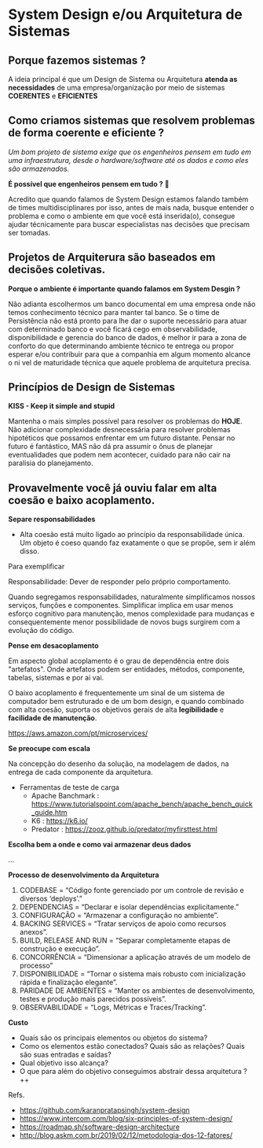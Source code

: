 # System Design e/ou Arquitetura de Sistemas

## Porque fazemos sistemas ?
A ideia principal é que um Design de Sistema ou Arquitetura **atenda as necessidades** de uma empresa/organização por meio de sistemas **COERENTES** e **EFICIENTES**

## Como criamos sistemas que resolvem problemas de forma coerente e eficiente ?

_Um bom projeto de sistema exige que os engenheiros pensem em tudo em uma infraestrutura, desde o hardware/software até os dados e como eles são armazenados._

**É possível que engenheiros pensem em tudo ? 👀**

Acredito que quando falamos de System Design estamos falando também de times multidisciplinares por isso, antes de mais nada, busque entender o problema e como o ambiente em que você está inserida(o), consegue ajudar técnicamente para buscar especialistas nas decisões que precisam ser tomadas.

## Projetos de Arquiterura são baseados em decisões coletivas.

**Porque o ambiente é importante quando falamos em System Desgin ?**

Não adianta escolhermos um banco documental em uma empresa onde não temos conhecimento técnico para manter tal banco. Se o time de Persistência não está pronto para lhe dar o suporte necessário para atuar com determinado banco e você ficará cego em observabilidade, disponibilidade e gerencia do banco de dados, é melhor ir para a zona de conforto do que determinando ambiente técnico te entrega ou propor esperar e/ou contribuir para que a companhia em algum momento alcance o ní
vel de maturidade técnica que aquele problema de arquitetura precisa.

## Princípios de Design de Sistemas

**KISS - Keep it simple and stupid**

Mantenha o mais simples possível para resolver os problemas do **HOJE**.
Não adicionar complexidade desnecessária para resolver problemas hipotéticos que possamos enfrentar em um futuro distante. 
Pensar no futuro é fantástico, MAS não dá pra assumir o ônus de planejar eventualidades que podem nem acontecer, cuidado para não cair na paralisia do planejamento.


## Provavelmente você já ouviu falar em alta coesão e baixo acoplamento.


**Separe responsabilidades**
- Alta coesão está muito ligado ao princípio da responsabilidade única.
Um objeto é coeso quando faz exatamente o que se propõe, sem ir além disso.

Para exemplificar

Responsabilidade: Dever de responder pelo próprio comportamento.

Quando segregamos responsabilidades, naturalmente simplificamos nossos serviços, funções e componentes. Simplificar implica em usar menos esforço cognitivo para manutenção, menos complexidade para mudanças e consequentemente menor possibilidade de novos bugs surgirem com a evolução do código.


**Pense em desacoplamento**

Em aspecto global acoplamento é o grau de dependência entre dois "artefatos". Onde artefatos podem ser entidades, métodos, componente, tabelas, sistemas e por ai vai.

O baixo acoplamento é frequentemente um sinal de um sistema de computador bem estruturado e de um bom design, e quando combinado com alta coesão, suporta os objetivos gerais de alta **legibilidade** e **facilidade de manutenção**.

https://aws.amazon.com/pt/microservices/



**Se preocupe com escala**

Na concepção do desenho da solução, na modelagem de dados, na entrega de cada componente da arquitetura.

- Ferramentas de teste de carga
  - Apache Banchmark : https://www.tutorialspoint.com/apache_bench/apache_bench_quick_guide.htm
  - K6 : https://k6.io/
  - Predator : https://zooz.github.io/predator/myfirsttest.html

**Escolha bem a onde e como vai armazenar deus dados**


...


**Processo de desenvolvimento da Arquitetura**

1. CODEBASE = “Código fonte gerenciado por um controle de revisão e diversos ‘deploys’.”
2. DEPENDENCIAS = “Declarar e isolar dependências explicitamente.”
3. CONFIGURAÇÃO = “Armazenar a configuração no ambiente”.
4. BACKING SERVICES = “Tratar serviços de apoio como recursos anexos”.
5. BUILD, RELEASE AND RUN = “Separar completamente etapas de construção e execução”.
6. CONCORRÊNCIA = “Dimensionar a aplicação através de um modelo de processo”
7. DISPONIBILIDADE = “Tornar o sistema mais robusto com inicialização rápida e finalização elegante”.
8. PARIDADE DE AMBIENTES = “Manter os ambientes de desenvolvimento, testes e produção mais parecidos possíveis”.
9. OBSERVABILIDADE = “Logs, Métricas e Traces/Tracking”.


**Custo**

- Quais são os principais elementos ou objetos do sistema?
- Como os elementos estão conectados? Quais são as relações? Quais são suas entradas e saídas?
- Qual objetivo isso alcança?
- O que para além do objetivo conseguimos abstrair dessa arquitetura ? ++

Refs.
- https://github.com/karanpratapsingh/system-design
- https://www.intercom.com/blog/six-principles-of-system-design/
- https://roadmap.sh/software-design-architecture
- http://blog.askm.com.br/2019/02/12/metodologia-dos-12-fatores/
